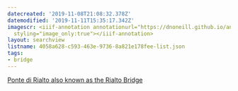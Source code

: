 ```yaml
---
datecreated: '2019-11-08T21:08:32.378Z'
datemodified: '2019-11-11T15:35:17.342Z'
imagescr: <iiif-annotation annotationurl="https://dnoneill.github.io/annotate/annotations/eb814761-026b-11ea-aaf2-88e9fe7026e8.json"
  styling="image_only:true"></iiif-annotation>
layout: searchview
listname: 4058a628-c593-463e-9736-8a821e178fee-list.json
tags:
- bridge
---
```

<a href="https://en.wikipedia.org/wiki/Rialto_Bridge">Ponte di Rialto also known as the Rialto Bridge</a>
